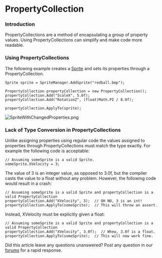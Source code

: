 # PropertyCollection

### Introduction

PropertyCollections are a method of encapsulating a group of property values. Using PropertyCollections can simplify and make code more readable.

### Using PropertyCollections

The following example creates a [Sprite](../../../../frb/docs/index.php) and sets its properties through a PropertyCollection.

```
Sprite sprite = SpriteManager.AddSprite("redball.bmp");

PropertyCollection propertyCollection = new PropertyCollection();
propertyCollection.Add("ScaleX", 5.0f);
propertyCollection.Add("RotationZ", (float)Math.PI / 8.0f);

propertyCollection.ApplyTo(sprite);
```

![SpriteWithChangedProperties.png](../../../../.gitbook/assets/migrated\_media-SpriteWithChangedProperties.png)

### Lack of Type Conversion in PropertyCollections

Unlike assigning properties using regular code the values assigned to properties through PropertyCollections must match the type exactly. For example the following code is acceptable:

```
// Assuming someSprite is a valid Sprite.
someSprite.XVelocity = 3;
```

The value of 3 is an integer value, as opposed to 3.0f, but the compiler casts the value to a float without any problem. However, the following code would result in a crash:

```
// Assuming someSprite is a valid Sprite and propertyCollection is a valid PropertyCollection
propertyCollection.Add("XVelocity", 3);  // OH NO, 3 is an int!
propertyCollection.ApplyTo(someSprite);  // This will throw an assert.
```

Instead, XVelocity must be explicitly given a float:

```
// Assuming someSprite is a valid Sprite and propertyCollection is a valid PropertyCollection
propertyCollection.Add("XVelocity", 3.0f);  // Whew, 3.0f is a float.
propertyCollection.ApplyTo(someSprite);  // This will now work fine.
```

Did this article leave any questions unanswered? Post any question in our [forums](../../../../frb/forum.md) for a rapid response.
